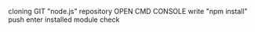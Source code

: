 cloning GIT "node.js" repository
OPEN CMD CONSOLE
write "npm install"
push enter
installed module check
